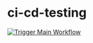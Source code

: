 # ci-cd-testing
[![Trigger Main Workflow](https://img.shields.io/badge/Trigger%20Main%20Workflow-Click%20to%20Run-brightgreen)](https://github.com/Chiragyaduwanshi/ci-cd-testing/actions/workflows/dispatch.yml?workflow=Custom+Workflow+Dispatch&event=workflow_dispatch)



